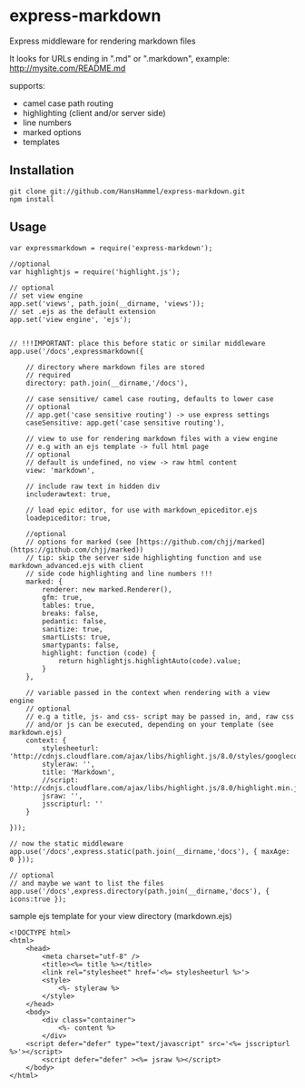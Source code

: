 express-markdown
================

Express middleware for rendering markdown files

It looks for URLs ending in ".md" or ".markdown", example: http://mysite.com/README.md

supports:
- camel case path routing
- highlighting (client and/or server side)
- line numbers
- marked options
- templates


Installation
------------

	git clone git://github.com/HansHammel/express-markdown.git
	npm install

Usage
-----

    var expressmarkdown = require('express-markdown');

    //optional
    var highlightjs = require('highlight.js');

    // optional
    // set view engine
    app.set('views', path.join(__dirname, 'views'));
    // set .ejs as the default extension
    app.set('view engine', 'ejs');


    // !!!IMPORTANT: place this before static or similar middleware
    app.use('/docs',expressmarkdown({

        // directory where markdown files are stored
        // required
        directory: path.join(__dirname,'/docs'),

        // case sensitive/ camel case routing, defaults to lower case
        // optional
        // app.get('case sensitive routing') -> use express settings
        caseSensitive: app.get('case sensitive routing'),

        // view to use for rendering markdown files with a view engine
        // e.g with an ejs template -> full html page
        // optional
        // default is undefined, no view -> raw html content
        view: 'markdown',
        
        // include raw text in hidden div
        includerawtext: true,

        // load epic editor, for use with markdown_epiceditor.ejs
        loadepiceditor: true,
        
        //optional
        // options for marked (see [https://github.com/chjj/marked](https://github.com/chjj/marked))
        // tip: skip the server side highlighting function and use markdown_advanced.ejs with client
        // side code highlighting and line numbers !!!
        marked: {
            renderer: new marked.Renderer(),
            gfm: true,
            tables: true,
            breaks: false,
            pedantic: false,
            sanitize: true,
            smartLists: true,
            smartypants: false,
            highlight: function (code) {
                return highlightjs.highlightAuto(code).value;
            }
        },

        // variable passed in the context when rendering with a view engine
        // optional
        // e.g a title, js- and css- script may be passed in, and, raw css
        // and/or js can be executed, depending on your template (see markdown.ejs)
        context: {
            stylesheeturl: 'http://cdnjs.cloudflare.com/ajax/libs/highlight.js/8.0/styles/googlecode.min.css',
            styleraw: '',
            title: 'Markdown',
            //script: 'http://cdnjs.cloudflare.com/ajax/libs/highlight.js/8.0/highlight.min.js',
            jsraw: '',
            jsscripturl: ''
        }

    }));

    // now the static middleware
    app.use('/docs',express.static(path.join(__dirname,'docs'), { maxAge: 0 }));

    // optional
    // and maybe we want to list the files
    app.use('/docs',express.directory(path.join(__dirname,'docs'), { icons:true });

sample ejs template for your view directory (markdown.ejs)

    <!DOCTYPE html>
    <html>
        <head>
            <meta charset="utf-8" />
            <title><%= title %></title>
            <link rel="stylesheet" href='<%= stylesheeturl %>'>
            <style>
                <%- styleraw %>
            </style>
        </head>
        <body>
            <div class="container">
                <%- content %>
            </div>
        <script defer="defer" type="text/javascript" src='<%= jsscripturl %>'></script>
            <script defer="defer" ><%= jsraw %></script>
        </body>
    </html>